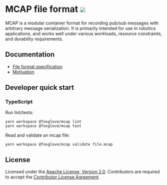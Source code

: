 # MCAP file format ![](https://img.shields.io/badge/alpha-orange)

MCAP is a modular container format for recording pub/sub messages with arbitrary message serialization. It is primarily intended for use in robotics applications, and works well under various workloads, resource constraints, and durability requirements.

## Documentation

- [File format specification](./docs/specification)
- [Motivation](./docs/motivation/evaluation-of-robotics-data-recording-file-formats.pdf)

## Developer quick start

### TypeScript

Run lint/tests:

```
yarn workspace @foxglove/mcap lint
yarn workspace @foxglove/mcap test
```

Read and validate an mcap file:

```
yarn workspace @foxglove/mcap validate file.mcap
```

## License

Licensed under the [Apache License, Version 2.0](/LICENSE). Contributors are required to accept the [Contributor License Agreement](https://github.com/foxglove/cla).
